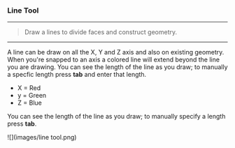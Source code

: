 ### Line Tool

---
> Draw a lines to divide faces and construct geometry.

---

A line can be draw on all the X, Y and Z axis and also on existing geometry. When you're snapped to an axis a colored line will extend beyond the line you are drawing. You can see the length of the line as you draw; to manually a specfic length press **tab** and enter that length. 

- X = Red
- y = Green
- Z = Blue

You can see the length of the line as you draw; to manually specify a length press **tab**. 

![](images/line tool.png)
